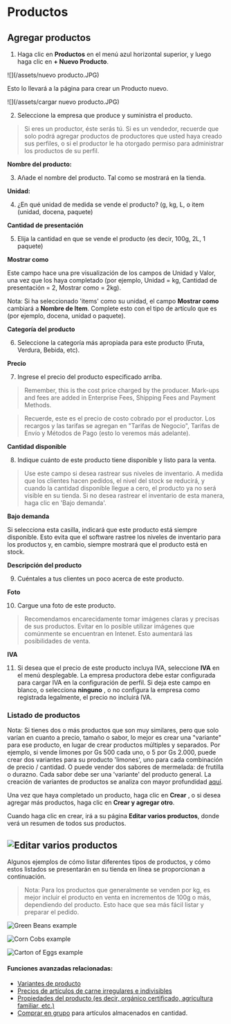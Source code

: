 # Productos

## Agregar productos

1. Haga clic en **Productos** en el menú azul horizontal superior, y luego haga clic en **+ Nuevo Producto**.

![](/assets/nuevo producto.JPG)

Esto lo llevará a la página para crear un Producto nuevo.

![](/assets/cargar nuevo producto.JPG)

2. Seleccione la empresa que produce y suministra el producto.

> Si eres un productor, éste serás tú. Si es un vendedor, recuerde que solo podrá agregar productos de productores que usted haya creado sus perfiles, o si el productor le ha otorgado permiso para administrar los productos de su perfil.

**Nombre del producto:**

3. Añade el nombre del producto. Tal como se mostrará en la tienda.

**Unidad:**

4. ¿En qué unidad de medida se vende el producto? (g, kg, L, o item (unidad, docena, paquete)

**Cantidad de presentación**

5. Elija la cantidad en que se vende el producto (es decir, 100g, 2L, 1 paquete)

**Mostrar como**

Este campo hace una pre visualización de los campos de Unidad y Valor, una vez que los haya completado (por ejemplo, Unidad = kg, Cantidad de presentación = 2, Mostrar como = 2kg).

Nota: Si ha seleccionado 'items' como su unidad, el campo **Mostrar como** cambiará a **Nombre de Item**. Complete esto con el tipo de artículo que es (por ejemplo, docena, unidad o paquete).

**Categoría del producto**

6. Seleccione la categoría más apropiada para este producto (Fruta, Verdura, Bebida, etc).

**Precio** 

7. Ingrese el precio del producto especificado arriba.

> Remember, this is the cost price charged by the producer. Mark-ups and fees are added in Enterprise Fees, Shipping Fees and Payment Methods.

> Recuerde, este es el precio de costo cobrado por el productor. Los recargos y las tarifas se agregan en "Tarifas de Negocio", Tarifas de Envío y Métodos de Pago (esto lo veremos más adelante).

**Cantidad disponible**

8. Indique cuánto de este producto tiene disponible y listo para la venta.

> Use este campo si desea rastrear sus niveles de inventario. A medida que los clientes hacen pedidos, el nivel del stock se reducirá, y cuando la cantidad disponible llegue a cero, el producto ya no será visible en su tienda. Si no desea rastrear el inventario de esta manera, haga clic en 'Bajo demanda'.

**Bajo demanda**

Si selecciona esta casilla, indicará que este producto está siempre disponible. Esto evita que el software rastree los niveles de inventario para los productos y, en cambio, siempre mostrará que el producto está en stock.

**Descripción del producto** 

9. Cuéntales a tus clientes un poco acerca de este producto.

**Foto**

10. Cargue una foto de este producto. 

> Recomendamos encarecidamente tomar imágenes claras y precisas de sus productos. Evitar en lo posible utilizar imágenes que comúnmente se encuentran en Intenet. Esto aumentará las posibilidades de venta.

**IVA**

11. Si desea que el precio de este producto incluya IVA, seleccione **IVA** en el menú desplegable. La empresa productora debe estar configurada para cargar IVA en la configuración de perfil. Si deja este campo en blanco, o selecciona **ninguno** , o no configura la empresa como registrada legalmente, el precio no incluirá IVA.

### Listado de productos

Nota: Si tienes dos o más productos que son muy similares, pero que solo varían en cuanto a precio, tamaño o sabor, lo mejor es crear una "variante" para ese producto, en lugar de crear productos múltiples y separados. Por ejemplo, si vende limones por Gs 500 cada uno, o 5 por Gs 2.000, puede crear dos variantes para su producto 'limones', uno para cada combinación de precio / cantidad. O puede vender dos sabores de mermelada: de frutilla o durazno. Cada sabor debe ser una 'variante' del producto general. La creación de variantes de productos se analiza con mayor profundidad [aquí](/product-variants.md).

Una vez que haya completado un producto, haga clic en **Crear** , o si desea agregar más productos, haga clic en **Crear y agregar otro**.

Cuando haga clic en crear, irá a su página **Editar varios productos**, donde verá un resumen de todos sus productos.

## ![](https://openfoodnetwork.org/wp-content/uploads/2015/05/Bulk-Edit-Products1.png "Editar varios productos")

Algunos ejemplos de cómo listar diferentes tipos de productos, y cómo estos listados se presentarán en su tienda en línea se proporcionan a continuación.

> Nota: Para los productos que generalmente se venden por kg, es mejor incluir el producto en venta en incrementos de 100g o más, dependiendo del producto. Esto hace que sea más fácil listar y preparar el pedido.

![](https://openfoodnetwork.org/wp-content/uploads/2015/05/Green-Beans1.png "Green Beans example")

![](https://openfoodnetwork.org/wp-content/uploads/2015/05/Corn-Cobs1.png "Corn Cobs example")

![](https://openfoodnetwork.org/wp-content/uploads/2015/05/Carton-of-Eggs1.png "Carton of Eggs example")

#### Funciones avanzadas relacionadas:

* [Variantes de producto](/product-variants.md)
* [Precios de artículos de carne irregulares e indivisibles](/pricing-irregular-indivisible-meat-items.md)
* [Propiedades del producto (es decir, orgánico certificado, agricultura familiar, etc.)](/product-properties.md)
* [Comprar en grupo](/group-buy.md) para artículos almacenados en cantidad.



